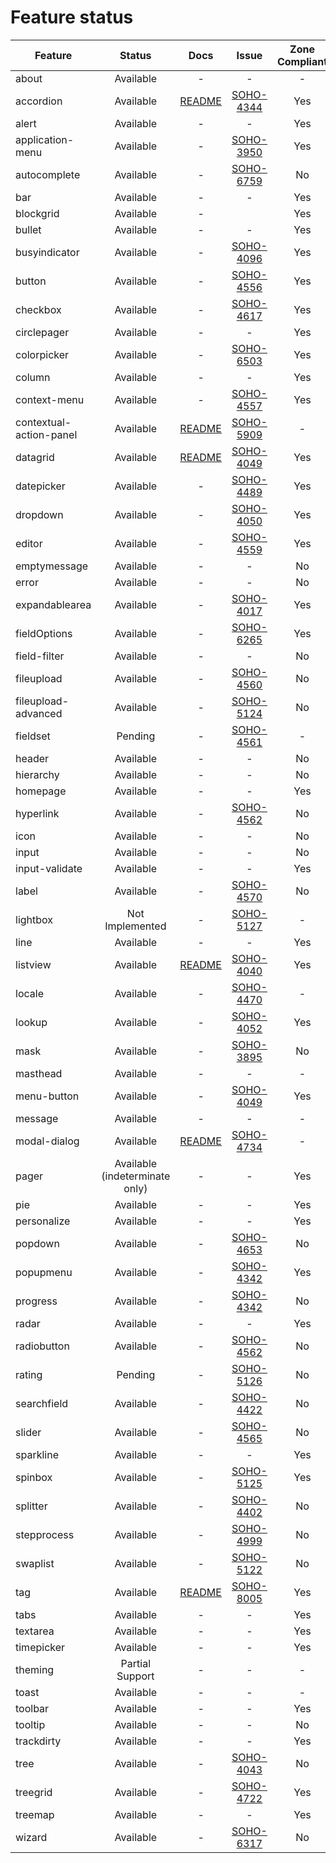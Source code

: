 
# Feature status

| Feature                 |           Status               | Docs         | Issue              | Zone Compliant |
|-------------------------|:------------------------------:|:------------:|:------------------:|:--------------:|
| about                   |                      Available |            - |                  - |              - |
| accordion               |                      Available |  [README][3] | [SOHO-4344][#4344] |            Yes |
| alert                   |                      Available |            - |                  - |            Yes |
| application-menu        |                      Available |            - | [SOHO-3950][#3950] |            Yes |
| autocomplete            |                      Available |            - | [SOHO-6759][#6759] |             No |
| bar                     |                      Available |            - |                  - |            Yes |
| blockgrid               |                      Available |            - |                    |            Yes |
| bullet                  |                      Available |            - |                  - |            Yes |
| busyindicator           |                      Available |            - | [SOHO-4096][#4096] |            Yes |
| button                  |                      Available |            - | [SOHO-4556][#4556] |            Yes |
| checkbox                |                      Available |            - | [SOHO-4617][#4617] |            Yes |
| circlepager             |                      Available |            - |                  - |            Yes |
| colorpicker             |                      Available |            - | [SOHO-6503][#6503] |            Yes |
| column                  |                      Available |            - |                  - |            Yes |
| context-menu            |                      Available |            - | [SOHO-4557][#4557] |            Yes |
| contextual-action-panel |                      Available |  [README][0] | [SOHO-5909][#5909] |              - |
| datagrid                |                      Available |  [README][4] | [SOHO-4049][#4049] |            Yes |
| datepicker              |                      Available |            - | [SOHO-4489][#4489] |            Yes |
| dropdown                |                      Available |            - | [SOHO-4050][#4050] |            Yes |
| editor                  |                      Available |            - | [SOHO-4559][#4559] |            Yes |
| emptymessage            |                      Available |            - |                  - |             No |
| error                   |                      Available |            - |                  - |             No |
| expandablearea          |                      Available |            - | [SOHO-4017][#4017] |            Yes |
| fieldOptions            |                      Available |            - | [SOHO-6265][#6265] |            Yes |
| field-filter            |                      Available |            - |                  - |             No |
| fileupload              |                      Available |            - | [SOHO-4560][#4560] |             No |
| fileupload-advanced     |                      Available |            - | [SOHO-5124][#5214] |             No |
| fieldset                |                        Pending |            - | [SOHO-4561][#4561] |              - |
| header                  |                      Available |            - |                  - |             No |
| hierarchy               |                      Available |            - |                  - |             No |
| homepage                |                      Available |            - |                  - |            Yes |
| hyperlink               |                      Available |            - | [SOHO-4562][#4562] |             No |
| icon                    |                      Available |            - |                  - |             No |
| input                   |                      Available |            - |                  - |             No |
| input-validate          |                      Available |            - |                  - |            Yes |
| label                   |                      Available |            - | [SOHO-4570][#4570] |             No |
| lightbox                |                Not Implemented |            - | [SOHO-5127][#5127] |              - |
| line                    |                      Available |            - |                  - |            Yes |
| listview                |                      Available | [README][2]  | [SOHO-4040][#4040] |            Yes |
| locale                  |                      Available |            - | [SOHO-4470][#4470] |              - |
| lookup                  |                      Available |            - | [SOHO-4052][#4052] |            Yes |
| mask                    |                      Available |            - | [SOHO-3895][#3895] |             No |
| masthead                |                      Available |            - |                  - |              - |
| menu-button             |                      Available |            - | [SOHO-4049][#4089] |            Yes |
| message                 |                      Available |            -  |                 - |              - |
| modal-dialog            |                      Available | [README][1]  | [SOHO-4734][#4734] |              - |
| pager                   | Available (indeterminate only) |            - |                  - |            Yes |
| pie                     |                      Available |            - |                  - |            Yes |
| personalize             |                      Available |            - |                  - |            Yes |
| popdown                 |                      Available |            - | [SOHO-4653][#4563] |             No |
| popupmenu               |                      Available |            - | [SOHO-4342][#4342] |            Yes |
| progress                |                      Available |            - | [SOHO-4342][#4342] |             No |
| radar                   |                      Available |            - |                  - |            Yes |
| radiobutton             |                      Available |            - | [SOHO-4562][#4562] |             No |
| rating                  |                        Pending |            - | [SOHO-5126][#5126] |             No |
| searchfield             |                      Available |            - | [SOHO-4422][#4422] |             No |
| slider                  |                      Available |            - | [SOHO-4565][#4565] |             No |
| sparkline               |                      Available |            - |                  - |            Yes |
| spinbox                 |                      Available |            - | [SOHO-5125][#5125] |            Yes |
| splitter                |                      Available |            - | [SOHO-4402][#4402] |             No |
| stepprocess             |                      Available |            - | [SOHO-4999][#4999] |             No |
| swaplist                |                      Available |            - | [SOHO-5122][#5122] |             No |
| tag                     |                      Available |  [README][5] | [SOHO-8005][#8005] |            Yes |
| tabs                    |                      Available |            - |                  - |            Yes |
| textarea                |                      Available |            - |                  - |            Yes |
| timepicker              |                      Available |            - |                  - |            Yes |
| theming                 |                Partial Support |            - |                  - |              - |
| toast                   |                      Available |            - |                  - |              - |
| toolbar                 |                      Available |            - |                  - |            Yes |
| tooltip                 |                      Available |            - |                  - |             No |
| trackdirty              |                      Available |            - |                  - |            Yes |
| tree                    |                      Available |            - | [SOHO-4043][#4083] |             No |
| treegrid                |                      Available |            - | [SOHO-4722][#4722] |            Yes |
| treemap                 |                      Available |            - |                  - |            Yes |
| wizard                  |                      Available |            - | [SOHO-6317][#6317] |             No |

[0]: ../projects/ids-enterprise-ng/src/lib/contextual-action-panel/README.md
[1]: ../projects/ids-enterprise-ng/src/lib/modal-dialog/README.md
[2]: ../projects/ids-enterprise-ng/src/lib/listview/README.md
[3]: ../projects/ids-enterprise-ng/src/lib/accordion/README.md
[4]: ../projects/ids-enterprise-ng/src/lib/datagrid/README.md
[5]: ../projects/ids-enterprise-ng/src/lib/tag/README.md
[#6759]: http://jira/browse/SOHO-6759
[#4344]: http://jira/browse/SOHO-4344
[#5909]: http://jira/browse/SOHO-5909
[#3895]: http://jira/browse/SOHO-3895
[#3950]: http://jira/browse/SOHO-3950
[#4017]: http://jira/browse/SOHO-4017
[#4040]: http://jira/browse/SOHO-4040
[#4049]: http://jira/browse/SOHO-4049
[#4050]: http://jira/browse/SOHO-4050
[#4052]: http://jira/browse/SOHO-4052
[#4083]: http://jira/browse/SOHO-4083
[#4089]: http://jira/browse/SOHO-4089
[#4096]: http://jira/browse/SOHO-4096
[#4097]: http://jira/browse/SOHO-4097
[#4342]: http://jira/browse/SOHO-4342
[#4402]: http://jira/browse/SOHO-4402
[#4422]: http://jira/browse/SOHO-4422
[#4470]: http://jira/browse/SOHO-4470
[#4489]: http://jira/browse/SOHO-4489
[#4556]: http://jira/browse/SOHO-4556
[#4557]: http://jira/browse/SOHO-4557
[#4559]: http://jira/browse/SOHO-4559
[#4560]: http://jira/browse/SOHO-4560
[#4561]: http://jira/browse/SOHO-4561
[#4562]: http://jira/browse/SOHO-4562
[#4563]: http://jira/browse/SOHO-4563
[#4564]: http://jira/browse/SOHO-4564
[#4565]: http://jira/browse/SOHO-4565
[#4570]: http://jira/browse/SOHO-4570
[#4616]: http://jira/browse/SOHO-4616
[#4617]: http://jira/browse/SOHO-4617
[#4722]: http://jira/browse/SOHO-4722
[#4734]: http://jira/browse/SOHO-4734
[#4999]: http://jira/browse/SOHO-4999
[#5122]: http://jira/browse/SOHO-5122
[#5124]: http://jira/browse/SOHO-5124
[#5125]: http://jira/browse/SOHO-5125
[#5126]: http://jira/browse/SOHO-5126
[#5127]: http://jira/browse/SOHO-5127
[#5214]: http://jira/browse/SOHO-5214
[#6317]: http://jira/browse/SOHO-6317
[#6265]: http://jira/browse/SOHO-6265
[#6503]: http://jira/browse/SOHO-6503
[#8005]: http://jira/browse/SOHO-8005
